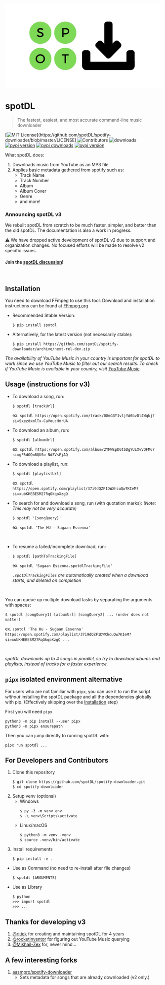 ![logo](static/logo.png)

# spotDL

> The fastest, easiest, and most accurate command-line music downloader

[![MIT License](https://img.shields.io/apm/l/atomic-design-ui.svg?)](https://github.com/spotDL/spotify-downloader/blob/master/LICENSE) ![Contributors](https://img.shields.io/github/contributors/spotDL/spotify-downloader) ![downloads](https://img.shields.io/github/downloads/spotDL/spotify-downloader/latest/total)
[![pypi version](https://img.shields.io/pypi/v/spotDL)](https://pypi.org/project/spotdl/) [![pypi downloads](https://img.shields.io/pypi/dw/spotDL?label=downloads@pypi)](https://pypi.org/project/spotdl/) [![pypi version](https://img.shields.io/pypi/pyversions/spotDL)](https://pypi.org/project/spotdl/)

What spotDL does:

1. Downloads music from YouTube as an MP3 file
2. Applies basic metadata gathered from spotify such as:
   - Track Name
   - Track Number
   - Album
   - Album Cover
   - Genre
   - and more!

### Announcing spotDL v3

We rebuilt spotDL from scratch to be much faster, simpler, and better than the old spotDL. The documentation is also a work in progress.

⚠ We have dropped active development of spotDL v2 due to support and organization changes. No focused efforts will be made to resolve v2 specific issues.

#### Join the [spotDL discussion](https://github.com/spotDL/spotify-downloader/discussions?discussions_q=category%3AGeneral)!

<br/>

## Installation

You need to download FFmpeg to use this tool. Download and installation instructions can be found at [FFmpeg.org](https://ffmpeg.org/)

- Recommended Stable Version:

  ```
  $ pip install spotdl
  ```

- Alternatively, for the latest version (not necessarily stable):

  ```
  $ pip install https://github.com/spotDL/spotify-downloader/archive/next-rel-dev.zip
  ```

_The availability of YouTube Music in your country is important for spotDL to work since we use YouTube Music to filter out our search results. To check if YouTube Music is available in your country, visit [YouTube Music](https://music.youtube.com)._

## Usage (instructions for v3)

- To download a song, run:

  ```
  $ spotdl [trackUrl]
  ```

  ex. `spotdl https://open.spotify.com/track/08mG3Y1vljYA6bvDt4Wqkj?si=SxezdxmlTx-CaVoucHmrUA`
  <br/>

- To download an album, run:

  ```
  $ spotdl [albumUrl]
  ```

  ex. `spotdl https://open.spotify.com/album/2YMWspDGtbDgYULXvVQFM6?si=gF5dOQm8QUSo-NdZVsFjAQ`
  <br/>

- To download a playlist, run:

  ```
  $ spotdl [playlistUrl]
  ```

  ex. `spotdl https://open.spotify.com/playlist/37i9dQZF1DWXhcuQw7KIeM?si=xubKHEBESM27RqGkqoXzgQ`
  <br/>

- To search for and download a song, run (with quotation marks):
  _(Note: This may not be very accurate)_

  ```
  $ spotdl '[songQuery]'
  ```

  ex. `spotdl 'The HU - Sugaan Essenna'`

    <br/>

- To resume a failed/incomplete download, run:

  ```
  $ spotdl [pathToTrackingFile]
  ```

  ex. `spotdl 'Sugaan Essenna.spotdlTrackingFile'`

  _`.spotDlTrackingFiles` are automatically created when a download starts, and deleted on completion_

<br/>

You can queue up multiple download tasks by separating the arguments with spaces:

```
$ spotdl [songQuery1] [albumUrl] [songQuery2] ... (order does not matter)
```

ex. `spotdl 'The Hu - Sugaan Essenna' https://open.spotify.com/playlist/37i9dQZF1DWXhcuQw7KIeM?si=xubKHEBESM27RqGkqoXzgQ ...`

<br/>

_spotDL downloads up to 4 songs in parallel, so try to download albums and playlists, instead of tracks for a faster experience._

## `pipx` isolated environment alternative

For users who are not familiar with `pipx`, you can use it to run the script _without_ installing the spotDL package and all the dependencies globally with pip. (Effectively skipping over the [Installation](https://github.com/spotDL/spotify-downloader#Installation) step)

First you will need `pipx`

```
python3 -m pip install --user pipx
python3 -m pipx ensurepath
```

Then you can jump directly to running spotDL with:

```
pipx run spotdl ...
```

## For Developers and Contributors

1. Clone this repository
   ```
   $ git clone https://github.com/spotDL/spotify-downloader.git
   $ cd spotify-downloader
   ```
2. Setup venv (optional)
   - Windows
     ```
     $ py -3 -m venv env
     $ .\.venv\Scripts\activate
     ```
   - Linux/macOS
     ```
     $ python3 -m venv .venv
     $ source .venv/bin/activate
     ```
3. Install requirements
   ```
   $ pip install -e .
   ```

- Use as Command (no need to re-install after file changes)
  ```
  $ spotdl [ARGUMENTS]
  ```
- Use as Library
  ```
  $ python
  >>> import spotdl
  >>> ...
  ```

## Thanks for developing v3

1. [@ritiek](https://github.com/ritiek) for creating and maintaining spotDL for 4 years
2. [@rocketinventor](https://github.com/rocketinventor) for figuring out YouTube Music querying
3. [@Mikhail-Zex](https://github.com/Mikhail-Zex) for, never mind...

## A few interesting forks

1. [aasmpro/spotify-downloader](https://github.com/aasmpro/spotify-downloader)
   - Sets metadata for songs that are already downloaded (v2 only.)
